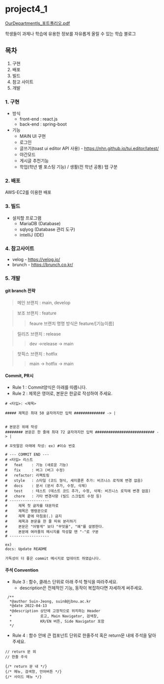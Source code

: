 # project4_1


[OurDepartmentIs_포트폴리오.pdf](https://github.com/gnsdyd12/OurDepartmentIs/files/10529336/OurDepartmentIs_.pdf)



학생들이 과제나 학습에 유용한 정보를 자유롭게 올릴 수 있는 학습 블로그

## 목차
1. 구현 
2. 배포
3. 빌드 
4. 참고 사이트
5. 개발

### 1. 구현
- 방식
  - front-end : react.js
  - back-end : spring-boot
 - 기능
   - MAIN UI 구현
   - 로그인
   - 글쓰기(toast ui editor API 사용) - https://nhn.github.io/tui.editor/latest/
   - 야간모드
   - 게시글 추천기능
   - 학업(학년 별 포스팅 기능) / 생활(전 학년 공통) 탭 구분

### 2. 배포
AWS-EC2를 이용한 배포

### 3. 빌드
- 설치할 프로그램
  - MariaDB (Database)
  - sqlyog (Database 관리 도구)
  - intelliJ (IDE)

### 4. 참고사이트
- velog - https://velog.io/
- brunch - https://brunch.co.kr/

### 5. 개발

#### git branch 전략

> 메인 브랜치 : main, develop

> 보조 브랜치 : feature
>
> > feaure 브랜치 명명 방식은 feature/[기능이름]

> 릴리즈 브랜치 : release
>
> > dev ->release -> main

> 핫픽스 브랜치 : hotfix
>
> > main -> hotfix -> main

#### Commit, PR시
- Rule 1 : Commit양식은 아래를 따릅니다.   
- Rule 2 : 제목은 영어로, 본문은 한글로 작성하여 주세요.

```
# <타입>: <제목>

##### 제목은 최대 50 글자까지만 입력 ############## -> |


# 본문은 위에 작성
######## 본문은 한 줄에 최대 72 글자까지만 입력 ########################### -> |

# 꼬릿말은 아래에 작성: ex) #이슈 번호

# --- COMMIT END ---
# <타입> 리스트
#   feat    : 기능 (새로운 기능)
#   fix     : 버그 (버그 수정)
#   refactor: 리팩토링
#   style   : 스타일 (코드 형식, 세미콜론 추가: 비즈니스 로직에 변경 없음)
#   docs    : 문서 (문서 추가, 수정, 삭제)
#   test    : 테스트 (테스트 코드 추가, 수정, 삭제: 비즈니스 로직에 변경 없음)
#   chore   : 기타 변경사항 (빌드 스크립트 수정 등)
# ------------------
#     제목 첫 글자를 대문자로
#     제목은 명령문으로
#     제목 끝에 마침표(.) 금지
#     제목과 본문을 한 줄 띄워 분리하기
#     본문은 "어떻게" 보다 "무엇을", "왜"를 설명한다.
#     본문에 여러줄의 메시지를 작성할 땐 "-"로 구분
# ------------------  
```

```
ex)   
docs: Update README

가독성이 더 좋은 commit 메시지로 업데이트 하였습니다.
```

#### 주석 Convention
- Rule 3 : 함수, 클래스 단위로 아래 주석 형식을 따라주세요.
	- description은 전체적인 기능, 동작이 복잡하다면 자세하게 써주세요.

```
 /**
  *@author Suin-Jeong, suin8@jbnu.ac.kr
  *@date 2022-04-13
  *@description 상단에 고정적으로 위치하는 Header
  *             로고, Main Navigator, 검색창,
  *             KR/EN 버튼, Side Navigator 포함
  */
  ```
  
- Rule 4 : 함수 안에 큰 컴포넌트 단위로 한줄주석 혹은 return문 내에 주석을 달아주세요.

```
// return 문 외
// 한줄 주석

{/* return 문 내 */}
{/* 메뉴, 검색창, 언어버튼 */}
{/* 사이드 메뉴 */}
```
